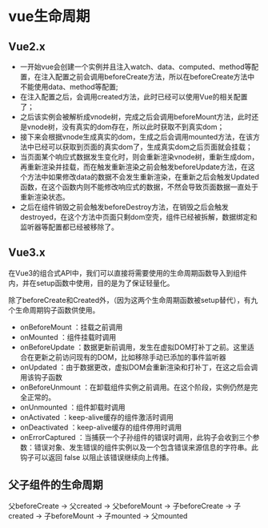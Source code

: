 # vue生命周期
## Vue2.x
- 一开始vue会创建一个实例并且注入watch、data、computed、method等配置，在注入配置之前会调用beforeCreate方法，所以在beforeCreate方法中不能使用data、method等配置;
- 在注入配置之后，会调用created方法，此时已经可以使用Vue的相关配置了；
- 之后该实例会被解析成vnode树，完成之后会调用beforeMount方法，此时还是vnode树，没有真实的dom存在，所以此时获取不到真实dom；
- 接下来会根据vnode生成真实的dom，生成之后会调用mounted方法，在该方法中已经可以获取到页面的真实dom了，生成真实dom之后页面就会挂载；
- 当页面某个响应式数据发生变化时，则会重新渲染vnode树，重新生成dom，再重新渲染并挂载，而在触发重新渲染之前会触发beforeUpdate方法，在这个方法中如果修改data的数据不会发生重新渲染，在重新之后会触发Updated函数，在这个函数内则不能修改响应式的数据，不然会导致页面数据一直处于重新渲染状态。
- 之后在组件销毁之前会触发beforeDestroy方法，在销毁之后会触发destroyed，在这个方法中页面只剩dom空壳，组件已经被拆解，数据绑定和监听器等配置都已经被移除了。

## Vue3.x
在Vue3的组合式API中，我们可以直接将需要使用的生命周期函数导入到组件内，并在setup函数中使用，目的是为了保证轻量化。

除了beforeCreate和Created外，（因为这两个生命周期函数被setup替代），有九个生命周期钩子函数供使用。

- onBeforeMount ：挂载之前调用
- onMounted ：组件挂载时调用
- onBeforeUpdate ：数据更新前调用，发生在虚拟DOM打补丁之前。这里适合在更新之前访问现有的DOM，比如移除手动已添加的事件监听器
- onUpdated ：由于数据更改，虚拟DOM会重新渲染和打补丁，在这之后会调用该钩子函数
- onBeforeUnmount ：在卸载组件实例之前调用。在这个阶段，实例仍然是完全正常的。
- onUnmounted ：组件卸载时调用
- onActivated ：keep-alive缓存的组件激活时调用
- onDeactivated ：keep-alive缓存的组件停用时调用
- onErrorCaptured ：当捕获一个子孙组件的错误时调用，此钩子会收到三个参数：错误对象、发生错误的组件实例以及一个包含错误来源信息的字符串。此钩子可以返回 false 以阻止该错误继续向上传播。

## 父子组件的生命周期

父beforeCreate -> 父created -> 父beforeMount -> 子beforeCreate -> 子created -> 子beforeMount -> 子mounted -> 父mounted